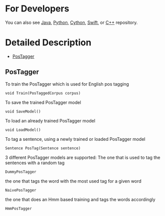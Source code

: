 For Developers
============

You can also see [Java](https://github.com/starlangsoftware/EnglishPosTagger), [Python](https://github.com/starlangsoftware/EnglishPosTagger-Py), [Cython](https://github.com/starlangsoftware/EnglishPosTagger-Cy), [Swift](https://github.com/starlangsoftware/EnglishPosTagger-Swift), or [C++](https://github.com/starlangsoftware/EnglishPosTagger-CPP) repository.

Detailed Description
============

+ [PosTagger](#postagger)

## PosTagger

To train the PosTagger which is used for English pos tagging 

	void Train(PosTaggedCorpus corpus)
	
To save the trained PosTagger model

	void SaveModel()
	
To load an already trained PosTagger model

	void LoadModel()
	
To tag a sentence, using a newly trained or loaded PosTagger model

	Sentence PosTag(Sentence sentence)
	
3 different PosTagger models are supported: The one that is used to tag the sentences with a random tag

	DummyPosTagger
	
the one that tags the word with the most used tag for a given word

	NaivePosTagger
	
the one that does an Hmm based training and tags the words accordingly

	HmmPosTagger
